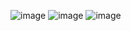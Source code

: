 ![image](https://github.com/CleytonSM/Artefatos-Pro-Musculi-System/assets/122110138/fb9247b7-3cd0-468d-b4a3-39dd5fa957c0)
![image](https://github.com/CleytonSM/Artefatos-Pro-Musculi-System/assets/122110138/cf443755-b5a9-40b5-83eb-fdd060d62d19)
![image](https://github.com/CleytonSM/Artefatos-Pro-Musculi-System/assets/122110138/088f1580-f115-43f9-abcf-c341f58e2234)
